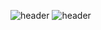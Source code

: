 ![header](https://capsule-render.vercel.app/api?type=shark?text=Hello%there!)
![header](https://capsule-render.vercel.app/api?text=Hello%there!)
<!--
**dlwnsdsu/dlwnsdsu** is a ✨ _special_ ✨ repository because its `README.md` (this file) appears on your GitHub profile.

Here are some ideas to get you started:

- 🔭 I’m currently working on ...
- 🌱 I’m currently learning ...
- 👯 I’m looking to collaborate on ...
- 🤔 I’m looking for help with ...
- 💬 Ask me about ...
- 📫 How to reach me: ...
- 😄 Pronouns: ...
- ⚡ Fun fact: ...
-->
